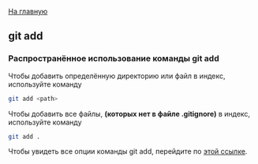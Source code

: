 [На главную](../readme.md)

## git add

### Распространённое использование команды git add

Чтобы добавить определённую директорию или файл в индекс, используйте команду 

```bash
git add <path>
```

Чтобы добавить все файлы, **(которых нет в файле .gitignore)** в индекс, используйте команду 

```bash
git add .
```

Чтобы увидеть все опции команды git add, перейдите по [этой ссылке](https://git-scm.com/docs/git-add).